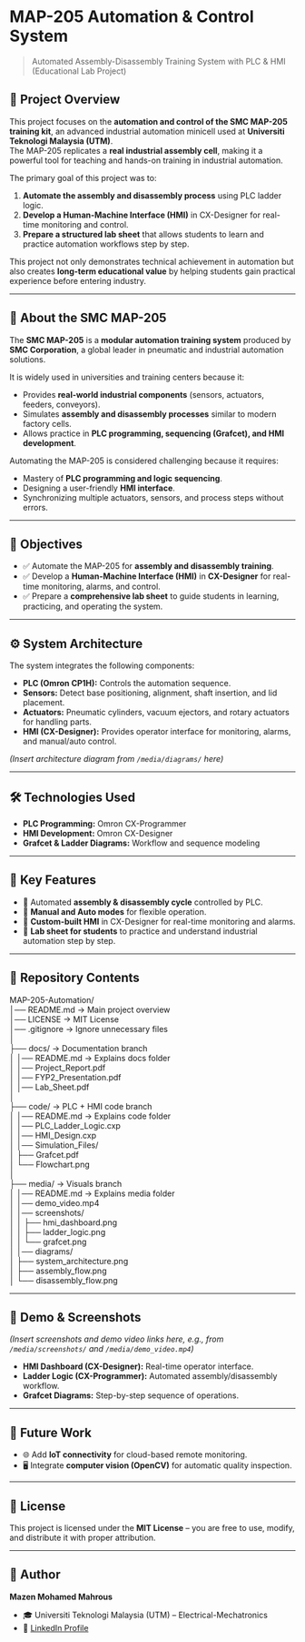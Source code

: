 # MAP-205 Automation & Control System  
> Automated Assembly-Disassembly Training System with PLC & HMI (Educational Lab Project)  

## 📖 Project Overview  
This project focuses on the **automation and control of the SMC MAP-205 training kit**, an advanced industrial automation minicell used at **Universiti Teknologi Malaysia (UTM)**.  
The MAP-205 replicates a **real industrial assembly cell**, making it a powerful tool for teaching and hands-on training in industrial automation.  

The primary goal of this project was to:  
1. **Automate the assembly and disassembly process** using PLC ladder logic.  
2. **Develop a Human-Machine Interface (HMI)** in CX-Designer for real-time monitoring and control.  
3. **Prepare a structured lab sheet** that allows students to learn and practice automation workflows step by step.  

This project not only demonstrates technical achievement in automation but also creates **long-term educational value** by helping students gain practical experience before entering industry.  

---

## 🔧 About the SMC MAP-205  
The **SMC MAP-205** is a **modular automation training system** produced by **SMC Corporation**, a global leader in pneumatic and industrial automation solutions.  

It is widely used in universities and training centers because it:  
- Provides **real-world industrial components** (sensors, actuators, feeders, conveyors).  
- Simulates **assembly and disassembly processes** similar to modern factory cells.  
- Allows practice in **PLC programming, sequencing (Grafcet), and HMI development**.  

Automating the MAP-205 is considered challenging because it requires:  
- Mastery of **PLC programming and logic sequencing**.  
- Designing a user-friendly **HMI interface**.  
- Synchronizing multiple actuators, sensors, and process steps without errors.  

---

## 🎯 Objectives  
- ✅ Automate the MAP-205 for **assembly and disassembly training**.  
- ✅ Develop a **Human-Machine Interface (HMI)** in **CX-Designer** for real-time monitoring, alarms, and control.  
- ✅ Prepare a **comprehensive lab sheet** to guide students in learning, practicing, and operating the system.  

---

## ⚙️ System Architecture  
The system integrates the following components:  

- **PLC (Omron CP1H):** Controls the automation sequence.  
- **Sensors:** Detect base positioning, alignment, shaft insertion, and lid placement.  
- **Actuators:** Pneumatic cylinders, vacuum ejectors, and rotary actuators for handling parts.  
- **HMI (CX-Designer):** Provides operator interface for monitoring, alarms, and manual/auto control.  

*(Insert architecture diagram from `/media/diagrams/` here)*  

---

## 🛠️ Technologies Used  
- **PLC Programming:** Omron CX-Programmer  
- **HMI Development:** Omron CX-Designer  
- **Grafcet & Ladder Diagrams:** Workflow and sequence modeling  

---

## 🚀 Key Features  
- 🔹 Automated **assembly & disassembly cycle** controlled by PLC.  
- 🔹 **Manual and Auto modes** for flexible operation.  
- 🔹 **Custom-built HMI** in CX-Designer for real-time monitoring and alarms.  
- 🔹 **Lab sheet for students** to practice and understand industrial automation step by step.  

---

## 📂 Repository Contents  
MAP-205-Automation/  
│── README.md                → Main project overview  
│── LICENSE                  → MIT License  
│── .gitignore               → Ignore unnecessary files  
│  
├── docs/                    → Documentation branch  
│   │── README.md            → Explains docs folder  
│   │── Project_Report.pdf  
│   │── FYP2_Presentation.pdf  
│   │── Lab_Sheet.pdf  
│  
├── code/                    → PLC + HMI code branch  
│   │── README.md            → Explains code folder  
│   │── PLC_Ladder_Logic.cxp  
│   │── HMI_Design.cxp  
│   │── Simulation_Files/  
│       ├── Grafcet.pdf  
│       └── Flowchart.png  
│  
├── media/                   → Visuals branch  
│   │── README.md            → Explains media folder  
│   │── demo_video.mp4  
│   │── screenshots/  
│   │   ├── hmi_dashboard.png  
│   │   ├── ladder_logic.png  
│   │   └── grafcet.png  
│   │── diagrams/  
│       ├── system_architecture.png  
│       ├── assembly_flow.png  
│       └── disassembly_flow.png  


---

## 📸 Demo & Screenshots  
*(Insert screenshots and demo video links here, e.g., from `/media/screenshots/` and `/media/demo_video.mp4`)*  

- **HMI Dashboard (CX-Designer):** Real-time operator interface.  
- **Ladder Logic (CX-Programmer):** Automated assembly/disassembly workflow.  
- **Grafcet Diagrams:** Step-by-step sequence of operations.  

---

## 📌 Future Work  
- 🌐 Add **IoT connectivity** for cloud-based remote monitoring.  
- 🖥️ Integrate **computer vision (OpenCV)** for automatic quality inspection.  

---

## 📜 License  
This project is licensed under the **MIT License** – you are free to use, modify, and distribute it with proper attribution.  

---

## 👤 Author  
**Mazen Mohamed Mahrous**  
- 🎓 Universiti Teknologi Malaysia (UTM) – Electrical-Mechatronics  
- 🔗 [LinkedIn Profile](https://www.linkedin.com/in/mazen-mahrous-115709277/)

